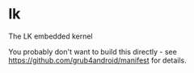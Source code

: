 lk
==

The LK embedded kernel


You probably don't want to build this directly - see https://github.com/grub4android/manifest for details.
